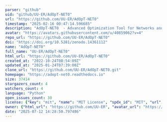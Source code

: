 ```yaml
---
parser: "github"
uid: "github/UU-ER/AdOpT-NET0"
url: "https://github.com/UU-ER/AdOpT-NET0"
timestamp: "2025-02-16 00:47:14.596685"
description: "AdOpT-NET0  - Advanced Optimization Tool for Networks and Energy Technologies"
avatar: "https://avatars.githubusercontent.com/u/40859062?v=4"
repo_url: "https://github.com/UU-ER/AdOpT-NET0"
doi: "https://doi.org/10.5281/zenodo.14361112"
name: "AdOpT-NET0"
full_name: "UU-ER/AdOpT-NET0"
html_url: "https://github.com/UU-ER/AdOpT-NET0"
created_at: "2022-10-24T08:54:09Z"
updated_at: "2025-01-24T07:39:00Z"
clone_url: "https://github.com/UU-ER/AdOpT-NET0.git"
homepage: "https://adopt-net0.readthedocs.io"
size: 37414
stargazers_count: 4
watchers_count: 4
language: "Python"
open_issues_count: 30
license: {"key": "mit", "name": "MIT License", "spdx_id": "MIT", "url": "https://api.github.com/licenses/mit", "node_id": "MDc6TGljZW5zZTEz"}
owner: {"html_url": "https://github.com/UU-ER", "avatar_url": "https://avatars.githubusercontent.com/u/40859062?v=4", "login": "UU-ER", "type": "Organization"}
date: "2025-07-12 14:28:50.797486"
---
```

